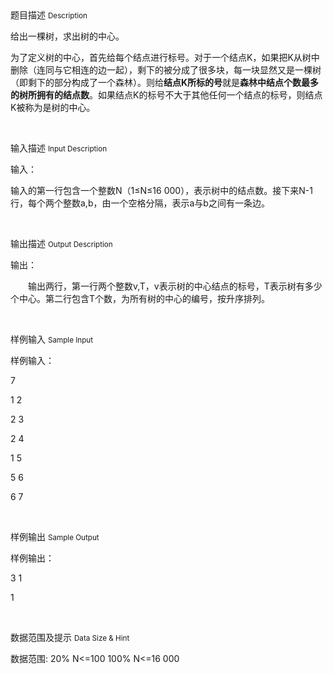 <div class="panel panel-default">
<div class="area-title">
<span>
题目描述
<small>Description</small>
</span></div>
<div class="panel-body">

<p style=""><span style="">给出一棵树，求出树的中心。</span></p><p style=""><span style="">为了定义树的中心，首先给每个结点进行标号。对于一个结点</span>K<span style="">，如果把</span>K<span style="">从树中删除（连同与它相连的边一起），剩下的被分成了很多块，每一块显然又是一棵树（即剩下的部分构成了一个森林）。则给<strong>结点</strong></span><strong>K</strong><strong><span style="">所标的号</span></strong><span style="">就是<strong>森林中结点个数最多的树所拥有的结点数</strong>。如果结点</span>K<span style="">的标号不大于其他任何一个结点的标号，则结点</span>K<span style="">被称为是树的中心。</span></p><p><br></p>

</div>
</div>

<div class="panel panel-default">
<div class="area-title">
<span>
输入描述
<small>Input Description</small>
</span></div>
<div class="panel-body">
<p><span style="">输入：</span></p><p style=""><span style="">输入的第一行包含一个整数</span>N<span style="">（</span>1≤N≤16 000<span style="">），表示树中的结点数。接下来</span>N-1<span style="">行，每个两个整数</span>a,b<span style="">，由一个空格分隔，表示</span>a<span style="">与</span>b<span style="">之间有一条边。</span></p><p><br></p>

</div>
</div>
<div  class="panel panel-default">
<div class="area-title">
<span>
输出描述
<small>Output Description</small>
</span></div>
<div class="panel-body">

<p><span style="font-family:宋体">输出：</span></p><p style="text-indent:28px"><span style="font-family:宋体">输出两行，第一行两个整数</span>v,T<span style="font-family:宋体">，</span>v<span style="font-family:宋体">表示树的中心结点的标号，</span>T<span style="font-family:宋体">表示树有多少个中心。第二行包含</span>T<span style="font-family:宋体">个数，为所有树的中心的编号，按升序排列。</span></p><p><br/></p>

</div>
</div>


<div class="panel panel-default">
<div class="area-title">
<span>
样例输入
<small>Sample Input</small>
</span></div>
<div class="panel-body">
<p><span style="">样例输入：</span></p><p>7</p><p>1 2</p><p>2 3</p><p>2 4</p><p>1 5</p><p>5 6</p><p>6 7</p><p><br></p>

</div>
</div>

<div class="panel panel-default">
<div class="area-title">
<span>
样例输出
<small>Sample Output</small>
</span></div>
<div class="panel-body">
<p><span style="">样例输出：</span></p><p>3 1</p><p>1</p><p><br></p>

</div>
</div>

<div class="panel panel-default">
<div class="area-title">
<span>
数据范围及提示
<small>Data Size & Hint</small>
</span></div>
<div class="panel-body">
<p><span style="">数据范围</span>: 20% N&lt;=100 100% N&lt;=16 000</p><p><br></p>
</div>
</div>
